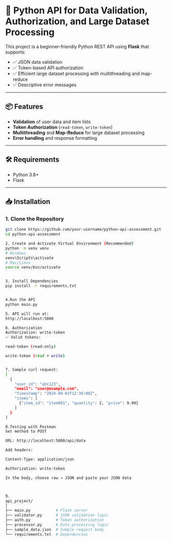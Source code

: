 # 🧠 Python API for Data Validation, Authorization, and Large Dataset Processing

This project is a beginner-friendly Python REST API using **Flask** that supports:

- ✅ JSON data validation
- ✅ Token-based API authorization
- ✅ Efficient large dataset processing with multithreading and map-reduce
- ✅ Descriptive error messages

---

## 📦 Features

- **Validation** of user data and item lists
- **Token Authorization** (`read-token`, `write-token`)
- **Multithreading** and **Map-Reduce** for large dataset processing
- **Error handling** and response formatting

---

## 🛠️ Requirements

- Python 3.8+
- Flask

---

## 📥 Installation

### 1. Clone the Repository

```bash
git clone https://github.com/your-username/python-api-assessment.git
cd python-api-assessment

2. Create and Activate Virtual Environment (Recommended)
python -m venv venv
# Windows
venv\Scripts\activate
# Mac/Linux
source venv/bin/activate


3. Install Dependencies
pip install -r requirements.txt


4.Run the API
python main.py

5. API will run at:
http://localhost:5000

6. Authorization
Authorization: write-token
✅ Valid tokens:

read-token (read-only)

write-token (read + write)


7. Sample curl request:
[
  {
    "user_id": "abc123",
    "email": "user@example.com",
    "timestamp": "2024-09-03T12:30:00Z",
    "items": [
      {"item_id": "item001", "quantity": 2, "price": 9.99}
    ]
  }
]

8.Testing with Postman
Set method to POST

URL: http://localhost:5000/api/data

Add headers:

Content-Type: application/json

Authorization: write-token

In the body, choose raw → JSON and paste your JSON data



9.
api_project/
│
├── main.py           # Flask server
├── validator.py      # JSON validation logic
├── auth.py           # Token authorization
├── processor.py      # Data processing logic
├── sample_data.json  # Sample request body
└── requirements.txt  # Dependencies



